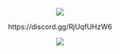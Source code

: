 </p>
    <p align="center">
  <img src="https://cdn.discordapp.com/attachments/974240027506802729/986537747634327582/a24cb568fa40046f8562dbc45cea8506.gif"/>
</p>
<p align="center">
 https://discord.gg/RjUqfUHzW6
<p align="center"> 
</p>
<p align="center">
<img src="https://cdn.discordapp.com/attachments/974240027506802729/986538085552623666/unknown.png">
<p align="center">  
